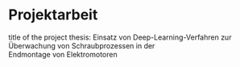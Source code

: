 # Projektarbeit

title of the project thesis: Einsatz von Deep-Learning-Verfahren zur  
Überwachung von Schraubprozessen in der  
Endmontage von Elektromotoren
